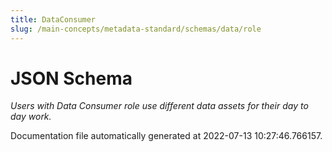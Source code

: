 ```yaml
---
title: DataConsumer
slug: /main-concepts/metadata-standard/schemas/data/role
---
```


# JSON Schema

*Users with Data Consumer role use different data assets for their day to day work.*



Documentation file automatically generated at 2022-07-13 10:27:46.766157.
